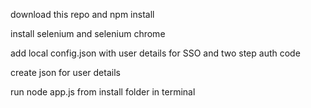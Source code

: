 

download this repo and npm install 

install selenium and selenium chrome

add local config.json with user details for SSO and two step auth code

create json for user details

run node app.js from install folder in terminal

